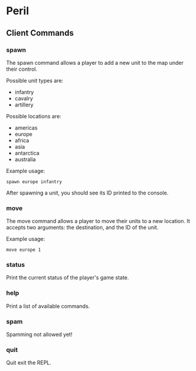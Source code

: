 # Peril

## Client Commands
### spawn
The spawn command allows a player to add a new unit to the map under their control. 

Possible unit types are:
- infantry
- cavalry
- artillery

Possible locations are:
- americas
- europe
- africa
- asia
- antarctica
- australia

Example usage:
```
spawn europe infantry
```

After spawning a unit, you should see its ID printed to the console.

### move
The move command allows a player to move their units to a new location. It accepts two arguments: the destination, and the ID of the unit.

Example usage:
```
move europe 1
```

### status
Print the current status of the player's game state.

### help
Print a list of available commands.

### spam
Spamming not allowed yet!

### quit
Quit exit the REPL.

